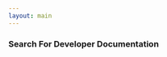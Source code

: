 ```yaml
---
layout: main
---
```

<h3>Search For Developer Documentation</h3>
<script async src="https://cse.google.com/cse.js?cx=000659970714649367663:uvmgu8qren5"></script>
<div class="gcse-searchbox"></div>
<div class="gcse-searchresults"></div>